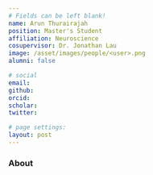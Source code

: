 ```yaml
---
# Fields can be left blank! 
name: Arun Thurairajah
position: Master's Student
affiliation: Neuroscience
cosupervisor: Dr. Jonathan Lau
image: /asset/images/people/<user>.png
alumni: false

# social
email: 
github: 
orcid: 
scholar: 
twitter: 

# page settings:
layout: post
---
```


### About
